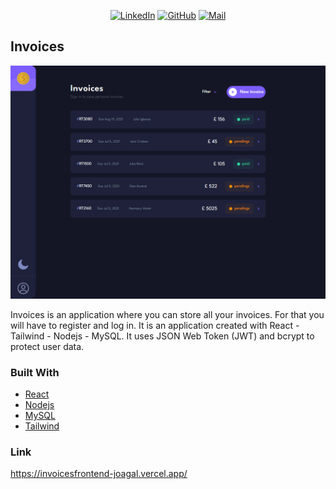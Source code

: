 <p align="center">
  <a href="https://www.linkedin.com/in/joaquingaldeano/"><img width="100" src="https://asset.brandfetch.io/idJFz6sAsl/idZ43Jg46z.svg" alt="LinkedIn"></a>
  <a href="https://github.com/JoaGal"><img width="100" src="https://asset.brandfetch.io/idZAyF9rlg/idyBTsqLzR.svg" alt="GitHub"></a>
  <a href="mailto:joaquingaldeano7@gmail.com"><img width="100" src="https://asset.brandfetch.io/id5o3EIREg/idXFAM-Ij7.png" alt="Mail"></a>
</p>

## Invoices

![Invoices](https://github.com/JoaGal/Invoice/blob/main/client/src/assets/InvoiceApp.webp?raw=true)

Invoices is an application where you can store all your invoices. For that you will have to register and log in.
It is an application created with React - Tailwind - Nodejs - MySQL. 
It uses JSON Web Token (JWT) and bcrypt to protect user data.

### Built With

* [React](https://reactjs.org/)
* [Nodejs](https://nodejs.org/)
* [MySQL](https://www.mysql.com/)
* [Tailwind](https://tailwindui.com/)

### Link

https://invoicesfrontend-joagal.vercel.app/
